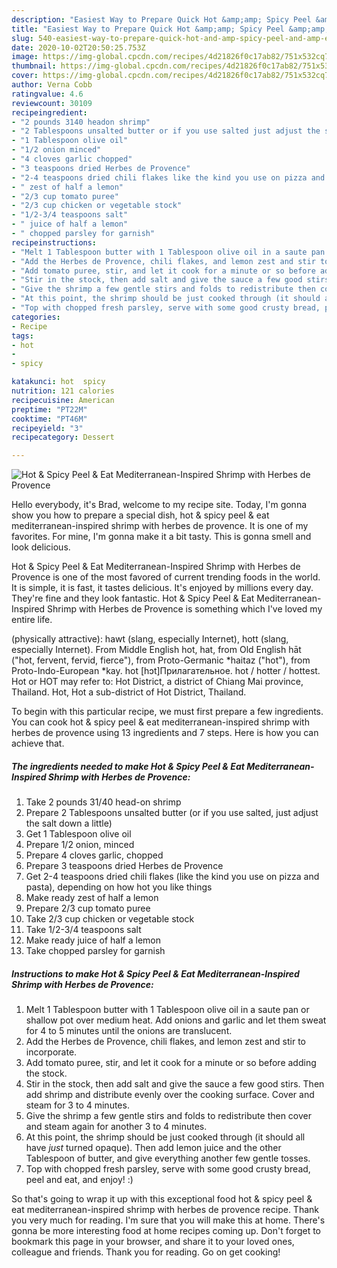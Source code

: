```yaml
---
description: "Easiest Way to Prepare Quick Hot &amp;amp; Spicy Peel &amp;amp; Eat Mediterranean-Inspired Shrimp with Herbes de Provence"
title: "Easiest Way to Prepare Quick Hot &amp;amp; Spicy Peel &amp;amp; Eat Mediterranean-Inspired Shrimp with Herbes de Provence"
slug: 540-easiest-way-to-prepare-quick-hot-and-amp-spicy-peel-and-amp-eat-mediterranean-inspired-shrimp-with-herbes-de-provence
date: 2020-10-02T20:50:25.753Z
image: https://img-global.cpcdn.com/recipes/4d21826f0c17ab82/751x532cq70/hot-spicy-peel-eat-mediterranean-inspired-shrimp-with-herbes-de-provence-recipe-main-photo.jpg
thumbnail: https://img-global.cpcdn.com/recipes/4d21826f0c17ab82/751x532cq70/hot-spicy-peel-eat-mediterranean-inspired-shrimp-with-herbes-de-provence-recipe-main-photo.jpg
cover: https://img-global.cpcdn.com/recipes/4d21826f0c17ab82/751x532cq70/hot-spicy-peel-eat-mediterranean-inspired-shrimp-with-herbes-de-provence-recipe-main-photo.jpg
author: Verna Cobb
ratingvalue: 4.6
reviewcount: 30109
recipeingredient:
- "2 pounds 3140 headon shrimp"
- "2 Tablespoons unsalted butter or if you use salted just adjust the salt down a little"
- "1 Tablespoon olive oil"
- "1/2 onion minced"
- "4 cloves garlic chopped"
- "3 teaspoons dried Herbes de Provence"
- "2-4 teaspoons dried chili flakes like the kind you use on pizza and pasta depending on how hot you like things"
- " zest of half a lemon"
- "2/3 cup tomato puree"
- "2/3 cup chicken or vegetable stock"
- "1/2-3/4 teaspoons salt"
- " juice of half a lemon"
- " chopped parsley for garnish"
recipeinstructions:
- "Melt 1 Tablespoon butter with 1 Tablespoon olive oil in a saute pan or shallow pot over medium heat. Add onions and garlic and let them sweat for 4 to 5 minutes until the onions are translucent."
- "Add the Herbes de Provence, chili flakes, and lemon zest and stir to incorporate."
- "Add tomato puree, stir, and let it cook for a minute or so before adding the stock."
- "Stir in the stock, then add salt and give the sauce a few good stirs. Then add shrimp and distribute evenly over the cooking surface. Cover and steam for 3 to 4 minutes."
- "Give the shrimp a few gentle stirs and folds to redistribute then cover and steam again for another 3 to 4 minutes."
- "At this point, the shrimp should be just cooked through (it should all have *just* turned opaque). Then add lemon juice and the other Tablespoon of butter, and give everything another few gentle tosses."
- "Top with chopped fresh parsley, serve with some good crusty bread, peel and eat, and enjoy! :)"
categories:
- Recipe
tags:
- hot
- 
- spicy

katakunci: hot  spicy 
nutrition: 121 calories
recipecuisine: American
preptime: "PT22M"
cooktime: "PT46M"
recipeyield: "3"
recipecategory: Dessert

---
```



![Hot &amp; Spicy Peel &amp; Eat Mediterranean-Inspired Shrimp with Herbes de Provence](https://img-global.cpcdn.com/recipes/4d21826f0c17ab82/751x532cq70/hot-spicy-peel-eat-mediterranean-inspired-shrimp-with-herbes-de-provence-recipe-main-photo.jpg)

Hello everybody, it's Brad, welcome to my recipe site. Today, I'm gonna show you how to prepare a special dish, hot &amp; spicy peel &amp; eat mediterranean-inspired shrimp with herbes de provence. It is one of my favorites. For mine, I'm gonna make it a bit tasty. This is gonna smell and look delicious.

Hot &amp; Spicy Peel &amp; Eat Mediterranean-Inspired Shrimp with Herbes de Provence is one of the most favored of current trending foods in the world. It is simple, it is fast, it tastes delicious. It's enjoyed by millions every day. They're fine and they look fantastic. Hot &amp; Spicy Peel &amp; Eat Mediterranean-Inspired Shrimp with Herbes de Provence is something which I've loved my entire life.

(physically attractive): hawt (slang, especially Internet), hott (slang, especially Internet). From Middle English hot, hat, from Old English hāt (&#34;hot, fervent, fervid, fierce&#34;), from Proto-Germanic *haitaz (&#34;hot&#34;), from Proto-Indo-European *kay. hot [hɔt]Прилагательное. hot / hotter / hottest. Hot or HOT may refer to: Hot District, a district of Chiang Mai province, Thailand. Hot, Hot a sub-district of Hot District, Thailand.


To begin with this particular recipe, we must first prepare a few ingredients. You can cook hot &amp; spicy peel &amp; eat mediterranean-inspired shrimp with herbes de provence using 13 ingredients and 7 steps. Here is how you can achieve that.

<!--inarticleads1-->

##### The ingredients needed to make Hot &amp; Spicy Peel &amp; Eat Mediterranean-Inspired Shrimp with Herbes de Provence:

1. Take 2 pounds 31/40 head-on shrimp
1. Prepare 2 Tablespoons unsalted butter (or if you use salted, just adjust the salt down a little)
1. Get 1 Tablespoon olive oil
1. Prepare 1/2 onion, minced
1. Prepare 4 cloves garlic, chopped
1. Prepare 3 teaspoons dried Herbes de Provence
1. Get 2-4 teaspoons dried chili flakes (like the kind you use on pizza and pasta), depending on how hot you like things
1. Make ready  zest of half a lemon
1. Prepare 2/3 cup tomato puree
1. Take 2/3 cup chicken or vegetable stock
1. Take 1/2-3/4 teaspoons salt
1. Make ready  juice of half a lemon
1. Take  chopped parsley for garnish




<!--inarticleads2-->

##### Instructions to make Hot &amp; Spicy Peel &amp; Eat Mediterranean-Inspired Shrimp with Herbes de Provence:

1. Melt 1 Tablespoon butter with 1 Tablespoon olive oil in a saute pan or shallow pot over medium heat. Add onions and garlic and let them sweat for 4 to 5 minutes until the onions are translucent.
1. Add the Herbes de Provence, chili flakes, and lemon zest and stir to incorporate.
1. Add tomato puree, stir, and let it cook for a minute or so before adding the stock.
1. Stir in the stock, then add salt and give the sauce a few good stirs. Then add shrimp and distribute evenly over the cooking surface. Cover and steam for 3 to 4 minutes.
1. Give the shrimp a few gentle stirs and folds to redistribute then cover and steam again for another 3 to 4 minutes.
1. At this point, the shrimp should be just cooked through (it should all have *just* turned opaque). Then add lemon juice and the other Tablespoon of butter, and give everything another few gentle tosses.
1. Top with chopped fresh parsley, serve with some good crusty bread, peel and eat, and enjoy! :)




So that's going to wrap it up with this exceptional food hot &amp; spicy peel &amp; eat mediterranean-inspired shrimp with herbes de provence recipe. Thank you very much for reading. I'm sure that you will make this at home. There's gonna be more interesting food at home recipes coming up. Don't forget to bookmark this page in your browser, and share it to your loved ones, colleague and friends. Thank you for reading. Go on get cooking!
